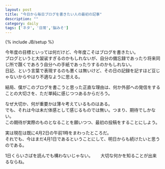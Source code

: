 ```yaml
---
layout: post
title: "今日から毎日ブログを書きたい人の最初の記事"
description: ""
category: daily
tags: ['ネタ', '日常','脳みそ']
---
```

{% include JB/setup %}

今年度の目標といっては何だけど、今年度こそはブログを書きたい。  
ブログというと大袈裟すぎるのかもしれないが、自分の備忘録であったり将来同じ所で躓くであろう自分への手紙であったりするのかもしれない。  
日記、という言葉で表現するのも悪くは無いけど、その日の記録を記すほど豆じゃないからやはり不適なように思える。  

結局、僕がこのブログを書こうと思った正直な理由は、何か外部への発信をすることの大切さを、ただ単純に感じつつあるからだろう。

なぜ大切か、何が重要かは薄々考えているものはある。  
でも、それは今は未だ体感として感じるものでは無い。つまり、期待でしかない。  
この期待が実際のものとなることを願いつつ、最初の投稿をすることにしよう。  

実は現在は既に4月2日の午前1時をまわったところだ。  
それでも、今はまだ4月1日であるということにして、明日からも続けたいと思うのである。  

1日くらいさばを読んでも構わないじゃない。　　
大切な何かを知ることが出来るならね。
